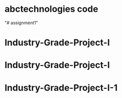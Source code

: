 # abctechnologies code
"# assignment1" 
# Industry-Grade-Project-I
# Industry-Grade-Project-I
# Industry-Grade-Project-I-1
